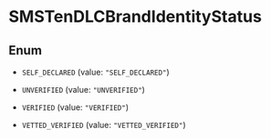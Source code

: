 

# SMSTenDLCBrandIdentityStatus

## Enum


* `SELF_DECLARED` (value: `"SELF_DECLARED"`)

* `UNVERIFIED` (value: `"UNVERIFIED"`)

* `VERIFIED` (value: `"VERIFIED"`)

* `VETTED_VERIFIED` (value: `"VETTED_VERIFIED"`)



